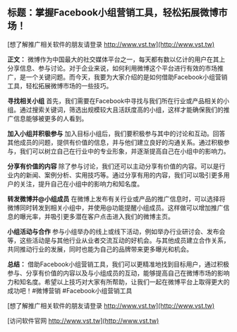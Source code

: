 ## **标题：掌握Facebook小组营销工具，轻松拓展微博市场！**

[想了解推广相关软件的朋友请登录 http://www.vst.tw](http://www.vst.tw)

**正文：**
微博作为中国最大的社交媒体平台之一，每天都有数以亿计的用户在其上分享信息、参与讨论。对于企业来说，如何利用微博这个平台进行有效的市场推广，是一个关键问题。而今天，我要为大家介绍的是如何借助Facebook小组营销工具，轻松拓展微博市场的一些技巧。

**寻找相关小组**
首先，我们需要在Facebook中寻找与我们所在行业或产品相关的小组。通过搜索关键词，筛选出规模较大且活跃度高的小组，这样才能确保我们的推广信息能够被更多的人看到。

**加入小组并积极参与**
加入目标小组后，我们要积极参与其中的讨论和互动。回答其他成员的问题，提供有价值的信息，并与他们建立良好的沟通关系。通过积极参与，我们可以树立自己在行业中的专业形象，并逐渐提高自己在小组中的影响力。

**分享有价值的内容**
除了参与讨论，我们还可以主动分享有价值的内容。可以是行业内的新闻、案例分析、实用技巧等。通过分享有用的内容，我们可以吸引更多用户的关注，提升自己在小组中的影响力和知名度。

**转发微博并@小组成员**
在微博上发布有关行业或产品的推广信息时，可以选择将微博同时转发到相关小组中，并使用@功能提醒小组成员。这样做可以增加推广信息的曝光率，并吸引更多潜在客户点击进入我们的微博主页。

**小组活动与合作**
参与小组举办的线上或线下活动，例如举办行业研讨会、发布会等，这些活动是与其他行业从业者交流互动的好机会。与其他成员建立合作关系，共同推动行业的发展，同时也能为自己的品牌带来更多曝光和机会。

**总结：**
借助Facebook小组营销工具，我们可以更精准地找到目标用户，通过积极参与、分享有价值的内容以及与小组成员的互动，能够提高自己在微博市场的影响力和知名度。希望以上技巧对大家有所帮助，让我们一起在微博平台上取得更大的成功吧！#微博营销 #Facebook小组营销工具

[想了解推广相关软件的朋友请登录 http://www.vst.tw](http://www.vst.tw)


[访问软件官网 http://www.vst.tw](http://www.vst.tw)
